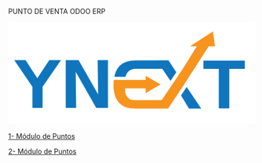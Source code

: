 PUNTO DE VENTA ODOO ERP

![Alt text](https://github.com/falconsoft3d/instalar-odoo-10/blob/master/img/logo-ynext.png?raw=true "Ynext")

[1- Módulo de Puntos](https://www.sii.cl)

[2- Módulo de Puntos](https://www.sii.cl)
